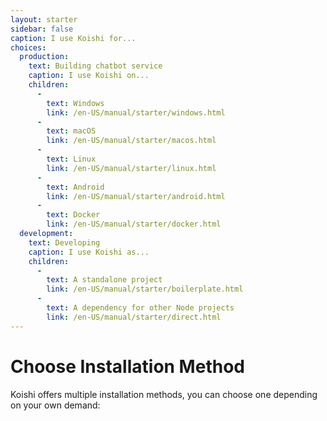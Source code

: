```yaml
---
layout: starter
sidebar: false
caption: I use Koishi for...
choices:
  production:
    text: Building chatbot service
    caption: I use Koishi on...
    children:
      - 
        text: Windows
        link: /en-US/manual/starter/windows.html
      - 
        text: macOS
        link: /en-US/manual/starter/macos.html
      - 
        text: Linux
        link: /en-US/manual/starter/linux.html
      - 
        text: Android
        link: /en-US/manual/starter/android.html
      - 
        text: Docker
        link: /en-US/manual/starter/docker.html
  development:
    text: Developing
    caption: I use Koishi as...
    children:
      - 
        text: A standalone project
        link: /en-US/manual/starter/boilerplate.html
      - 
        text: A dependency for other Node projects
        link: /en-US/manual/starter/direct.html
---
```


# Choose Installation Method

Koishi offers multiple installation methods, you can choose one depending on your own demand:
